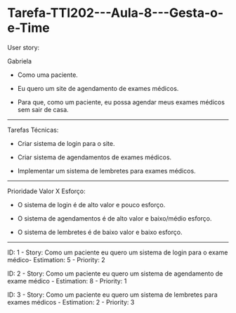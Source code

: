 # Tarefa-TTI202---Aula-8---Gesta-o-e-Time

User story: 

Gabriela

- Como uma paciente.

- Eu quero um site de agendamento de exames médicos.

- Para que, como um paciente, eu possa agendar meus exames médicos sem sair de casa.

------------------------------------------------------------------

Tarefas Técnicas: 

- Criar sistema de login para o site.

- Criar sistema de agendamentos de exames médicos.

- Implementar um sistema de lembretes para exames médicos.

------------------------------------------------------------------

Prioridade Valor X Esforço:

- O sistema de login é de alto valor e pouco esforço. 

- O sistema de agendamentos é de alto valor e baixo/médio esforço.

- O sistema de lembretes é de baixo valor e baixo esforço.

------------------------------------------------------------------

ID: 1 - Story: Como um paciente eu quero um sistema de login para o exame médico- Estimation: 5 - Priority: 2

ID: 2 - Story: Como um paciente eu quero um sistema de agendamento de exame médico - Estimation: 8 - Priority: 1

ID: 3 - Story: Como um paciente eu quero um sistema de lembretes para exames médicos - Estimation: 2 - Priority: 3



